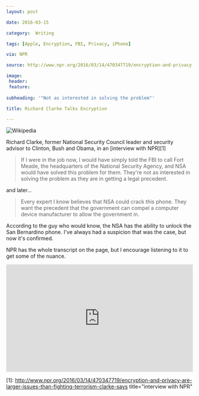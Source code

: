 ```yaml
---
layout: post

date: 2016-03-15

category:  Writing 

tags: [Apple, Encryption, FBI, Privacy, iPhone]

via: NPR

source: http://www.npr.org/2016/03/14/470347719/encryption-and-privacy-are-larger-issues-than-fighting-terrorism-clarke-says

image:
 header: 
 feature:
 
subheading: '"Not as interested in solving the problem"'

title: Richard Clarke Talks Encryption

---
```

![Wikipedia](https://upload.wikimedia.org/wikipedia/commons/thumb/f/f3/Richard_clarke.jpg/200px-Richard_clarke.jpg)

Richard Clarke, former National Security Council leader and security advisor to Clinton, Bush and Obama, in an [interview with NPR][1]

> If I were in the job now, I would have simply told the FBI to call Fort Meade, the headquarters of the National Security Agency, and NSA would have solved this problem for them. They're not as interested in solving the problem as they are in getting a legal precedent.

and later...

> Every expert I know believes that NSA could crack this phone. They want the precedent that the government can compel a computer device manufacturer to allow the government in.

According to the guy who would know, the NSA has the ability to unlock the San Bernardino phone. I've always had a suspicion that was the case, but now it's confirmed.

NPR has the whole transcript on the page, but I encourage listening to it to get some of the nuance.

<iframe src="http://www.npr.org/player/embed/470347719/470347720" width="100%" height="290" frameborder="0" scrolling="no" title="NPR embedded audio player"></iframe>

[1]: http://www.npr.org/2016/03/14/470347719/encryption-and-privacy-are-larger-issues-than-fighting-terrorism-clarke-says title="interview with NPR"